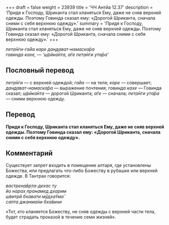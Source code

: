 +++
draft = false
weight = 23939
title = 'ЧЧ Антйа 12.37'
description = 'Придя к Господу, Шриканта стал кланяться Ему, даже не сняв верхней одежды. Поэтому Говинда сказал ему: «Дорогой Шриканта, сначала сними с себя верхнюю одежду».'
summary = 'Придя к Господу, Шриканта стал кланяться Ему, даже не сняв верхней одежды. Поэтому Говинда сказал ему: «Дорогой Шриканта, сначала сними с себя верхнюю одежду».'
+++

_пет̣а̄н̇ги-га̄йа каре дан̣д̣ават-намаска̄ра  
говинда кахе, — ‘ш́рӣка̄нта, а̄ге пет̣а̄н̇ги ута̄ра’_

## Пословный перевод

_пет̣а̄н̇ги_ — с верхней одеждой; _га̄йа_ — на теле; _каре_ — совершает; _дан̣д̣ават_\-_намаска̄ра_ — выражение почтения; _говинда_ _кахе_ — Говинда сказал; _ш́рӣка̄нта_ — дорогой Шриканта; _а̄ге_ — сначала; _пет̣а̄н̇ги_ _ута̄ра_ — сними верхнюю одежду.

## Перевод

**Придя к Господу, Шриканта стал кланяться Ему, даже не сняв верхней одежды. Поэтому Говинда сказал ему: «Дорогой Шриканта, сначала сними с себя верхнюю одежду».**

## Комментарий

Существует запрет входить в помещение алтаря, где установлены Божества, или предлагать что-либо Божеству в рубашке или верхней одежде. В Тантрах говорится:

_вастрен̣а̄вр̣та-дехас ту  
йо нарах̣ пран̣амед дхарим  
ш́витрӣ бхавати мӯд̣ха̄тма̄  
сапта джанма̄ни бха̄вини_

«Тот, кто кланяется Божеству, не сняв одежды с верхней части тела, будет страдать проказой в течение семи жизней».
